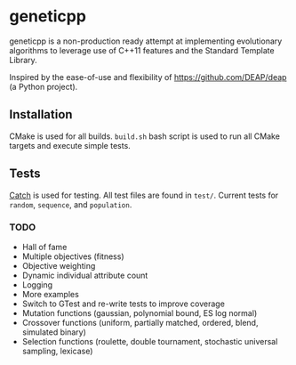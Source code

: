 # geneticpp

geneticpp is a non-production ready attempt at implementing evolutionary algorithms to leverage use
 of C++11 features and the Standard Template Library.

Inspired by the ease-of-use and flexibility of https://github.com/DEAP/deap (a Python project).

## Installation

CMake is used for all builds. `build.sh` bash script is used to run all CMake targets and execute simple tests.

## Tests

[Catch](https://github.com/philsquared/Catch) is used for testing. All test files are found in `test/`.
 Current tests for `random`, `sequence`, and `population`.
 
### TODO
* Hall of fame
* Multiple objectives (fitness)
* Objective weighting
* Dynamic individual attribute count
* Logging
* More examples
* Switch to GTest and re-write tests to improve coverage
* Mutation functions (gaussian, polynomial bound, ES log normal)
* Crossover functions (uniform, partially matched, ordered, blend, simulated binary)
* Selection functions (roulette, double tournament, stochastic universal sampling, lexicase)
